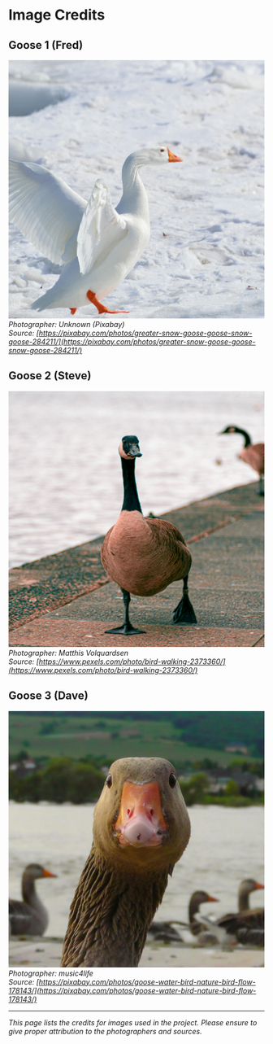 # Image Credits

## Goose 1 (Fred)
![Goose 1](assets/images/gooseSelectionImages/goose-1.jpg)
*Photographer: Unknown (Pixabay)*  
*Source: [https://pixabay.com/photos/greater-snow-goose-goose-snow-goose-284211/](https://pixabay.com/photos/greater-snow-goose-goose-snow-goose-284211/)*

## Goose 2 (Steve)
![Goose 2](assets/images/gooseSelectionImages/goose-2.jpg)
*Photographer: Matthis Volquardsen*  
*Source: [https://www.pexels.com/photo/bird-walking-2373360/](https://www.pexels.com/photo/bird-walking-2373360/)*

## Goose 3 (Dave)
![Goose 3](assets/images/gooseSelectionImages/goose-3.jpg)
*Photographer: music4life*  
*Source: [https://pixabay.com/photos/goose-water-bird-nature-bird-flow-178143/](https://pixabay.com/photos/goose-water-bird-nature-bird-flow-178143/)*

---

*This page lists the credits for images used in the project. Please ensure to give proper attribution to the photographers and sources.*


